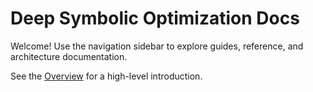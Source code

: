 # Deep Symbolic Optimization Docs

Welcome! Use the navigation sidebar to explore guides, reference, and architecture documentation.

See the [Overview](overview.md) for a high-level introduction.
